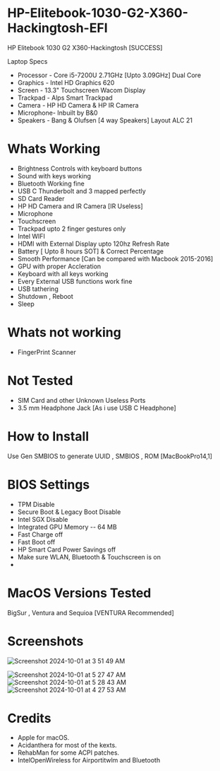 # HP-Elitebook-1030-G2-X360-Hackingtosh-EFI
HP Elitebook 1030 G2 X360-Hackingtosh [SUCCESS] 

Laptop Specs
- Processor - Core i5-7200U 2.71GHz [Upto 3.09GHz] Dual Core
- Graphics  - Intel HD Graphics 620 
- Screen    - 13.3" Touchscreen Wacom Display 
- Trackpad  - Alps Smart Trackpad 
- Camera    - HP HD Camera & HP IR Camera
- Microphone- Inbuilt by B&0 
- Speakers  - Bang & Olufsen [4 way Speakers] Layout ALC 21


# Whats Working
- Brightness Controls with keyboard buttons
- Sound with keys working
- Bluetooth Working fine
- USB C Thunderbolt and 3 mapped perfectly
- SD Card Reader
- HP HD Camera and IR Camera [IR Useless]
- Microphone
- Touchscreen
- Trackpad upto 2 finger gestures only
- Intel WIFI
- HDMI with External Display upto 120hz Refresh Rate
- Battery [ Upto 8 hours SOT] & Correct Percentage
- Smooth Performance [Can be compared with Macbook 2015-2016]
- GPU with proper Accleration
- Keyboard with all keys working
- Every External USB functions work fine
- USB tathering
- Shutdown , Reboot
- Sleep

# Whats not working
- FingerPrint Scanner

# Not Tested
- SIM Card and other Unknown Useless Ports 
- 3.5 mm Headphone Jack [As i use USB C Headphone]
  
# How to Install
Use Gen SMBIOS to generate UUID , SMBIOS , ROM [MacBookPro14,1]

# BIOS Settings
- TPM Disable
- Secure Boot & Legacy Boot Disable
- Intel SGX Disable
- Integrated GPU Memory -- 64 MB
- Fast Charge off
- Fast Boot off
- HP Smart Card Power Savings off
- Make sure WLAN, Bluetooth & Touchscreen is on
- 
# MacOS Versions Tested
  BigSur , Ventura and Sequioa [VENTURA Recommended]

# Screenshots
  ![Screenshot 2024-10-01 at 3 51 49 AM](https://github.com/user-attachments/assets/086f8561-3989-46ab-adfb-b8f0fad9b3f6)
  
![Screenshot 2024-10-01 at 5 27 47 AM](https://github.com/user-attachments/assets/b57cecd6-8635-4ba2-8629-32d3d08385c8)
![Screenshot 2024-10-01 at 5 28 43 AM](https://github.com/user-attachments/assets/18f4234f-91c0-4571-9313-e87ffe02734e)
![Screenshot 2024-10-01 at 4 27 53 AM](https://github.com/user-attachments/assets/fc8a0434-cc7e-4312-a755-671f2e11ac59)

# Credits 
- Apple for macOS.
- Acidanthera for most of the kexts.
- RehabMan for some ACPI patches.
- IntelOpenWireless for Airportitwlm and Bluetooth
